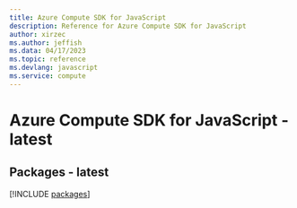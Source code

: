 ```yaml
---
title: Azure Compute SDK for JavaScript
description: Reference for Azure Compute SDK for JavaScript
author: xirzec
ms.author: jeffish
ms.data: 04/17/2023
ms.topic: reference
ms.devlang: javascript
ms.service: compute
---
```

# Azure Compute SDK for JavaScript - latest
## Packages - latest
[!INCLUDE [packages](compute-index.md)]